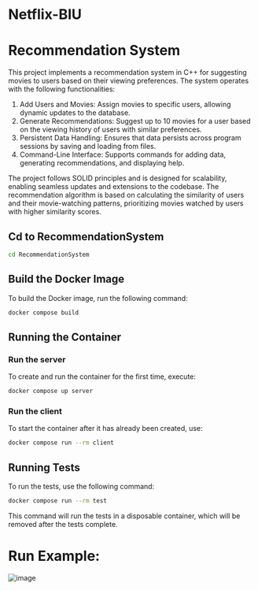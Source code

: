# Netflix-BIU
# Recommendation System

This project implements a recommendation system in C++ for suggesting movies to users based on their viewing preferences. The system operates with the following functionalities:

1. Add Users and Movies: Assign movies to specific users, allowing dynamic updates to the database.
2. Generate Recommendations: Suggest up to 10 movies for a user based on the viewing history of users with similar preferences.
3. Persistent Data Handling: Ensures that data persists across program sessions by saving and loading from files.
4. Command-Line Interface: Supports commands for adding data, generating recommendations, and displaying help.

The project follows SOLID principles and is designed for scalability, enabling seamless updates and extensions to the codebase. The recommendation algorithm is based on calculating the similarity of users and their movie-watching patterns, prioritizing movies watched by users with higher similarity scores.


## Cd to RecommendationSystem
```bash
cd RecommendationSystem
```

## Build the Docker Image
To build the Docker image, run the following command:
```bash
docker compose build
```

## Running the Container

### Run the server
To create and run the container for the first time, execute:
```bash
docker compose up server
```

### Run the client
To start the container after it has already been created, use:
```bash
docker compose run --rm client
```

## Running Tests
To run the tests, use the following command:
```bash
docker compose run --rm test
```
This command will run the tests in a disposable container, which will be removed after the tests complete.

# Run Example:
![image](https://github.com/user-attachments/assets/74dc3698-b499-4e5d-9c72-a5450c970b94)

